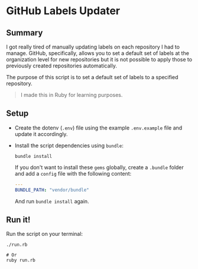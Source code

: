 # GitHub Labels Updater

## Summary

I got really tired of manually updating labels on each repository
I had to manage. GitHub, specifically, allows you to set a default
set of labels at the organization level for new repositories but it
is not possible to apply those to previously created repositories
automatically.

The purpose of this script is to set a default set of labels
to a specified repository.

> I made this in Ruby for learning purposes.

## Setup

- Create the dotenv (`.env`) file using the example `.env.example`
  file and update it accordingly.
- Install the script dependencies using `bundle`:

  ```shell
  bundle install
  ```

  If you don't want to install these `gems` globally, create a `.bundle`
  folder and add a `config` file with the following content:

  ```yaml
  ---
  BUNDLE_PATH: "vendor/bundle"
  ```

  And run `bundle install` again.

## Run it!

Run the script on your terminal:

```shell
./run.rb

# Or
ruby run.rb
```
